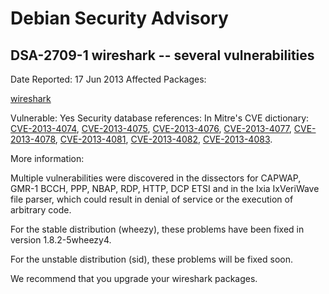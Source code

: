 
Debian Security Advisory
========================


DSA-2709-1 wireshark -- several vulnerabilities
-----------------------------------------------



Date Reported:
17 Jun 2013
Affected Packages:

[wireshark](https://packages.debian.org/src:wireshark)

Vulnerable:
Yes
Security database references:
In Mitre's CVE dictionary: [CVE-2013-4074](https://security-tracker.debian.org/tracker/CVE-2013-4074), [CVE-2013-4075](https://security-tracker.debian.org/tracker/CVE-2013-4075), [CVE-2013-4076](https://security-tracker.debian.org/tracker/CVE-2013-4076), [CVE-2013-4077](https://security-tracker.debian.org/tracker/CVE-2013-4077), [CVE-2013-4078](https://security-tracker.debian.org/tracker/CVE-2013-4078), [CVE-2013-4081](https://security-tracker.debian.org/tracker/CVE-2013-4081), [CVE-2013-4082](https://security-tracker.debian.org/tracker/CVE-2013-4082), [CVE-2013-4083](https://security-tracker.debian.org/tracker/CVE-2013-4083).  

More information:

Multiple vulnerabilities were discovered in the dissectors for CAPWAP,
GMR-1 BCCH, PPP, NBAP, RDP, HTTP, DCP ETSI and in the Ixia IxVeriWave
file parser, which could result in denial of service or the execution of
arbitrary code.


For the stable distribution (wheezy), these problems have been fixed in
version 1.8.2-5wheezy4.


For the unstable distribution (sid), these problems will be fixed soon.


We recommend that you upgrade your wireshark packages.





